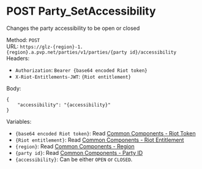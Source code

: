 # POST Party_SetAccessibility

Changes the party accessibility to be open or closed  


Method: `POST`  
URL: `https://glz-{region}-1.{region}.a.pvp.net/parties/v1/parties/{party id}/accessibility`  
Headers:
 - `Authorization`: `Bearer {base64 encoded Riot token}`
 - `X-Riot-Entitlements-JWT`: `{Riot entitlement}`

Body:  
```
{
	"accessibility": "{accessibility}"
}
```
Variables:
 - `{base64 encoded Riot token}`: Read [Common Components - Riot Token](../common-components.md#riot-token)
 - `{Riot entitlement}`: Read [Common Components - Riot Entitlement](../common-components.md#riot-entitlement)
 - `{region}`: Read [Common Components - Region](../common-components.md#region)
 - `{party id}`: Read [Common Components - Party ID](../common-components.md#party-id)
 - `{accessibility}`: Can be either `OPEN` or `CLOSED`.

